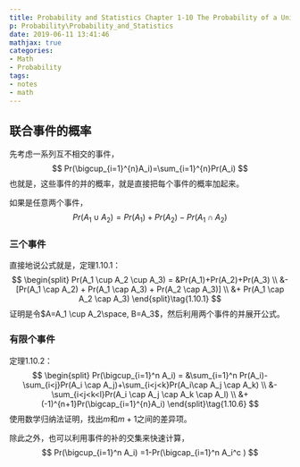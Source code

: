 ```yaml
---
title: Probability and Statistics Chapter 1-10 The Probability of a Union of Events
p: Probability\Probability_and_Statistics
date: 2019-06-11 13:41:46
mathjax: true
categories:
- Math
- Probability
tags:
- notes
- math
---
```


## 联合事件的概率

先考虑一系列互不相交的事件，
$$
Pr(\bigcup_{i=1}^{n}A_i)=\sum_{i=1}^{n}Pr(A_i)
$$
也就是，这些事件的并的概率，就是直接把每个事件的概率加起来。

如果是任意两个事件，
$$
Pr(A_1\cup A_2)=Pr(A_1)+Pr(A_2)-Pr(A_1 \cap A_2)
$$

### 三个事件

直接地说公式就是，定理1.10.1：
$$
\begin{split}
Pr(A_1 \cup A_2 \cup A_3) = &Pr(A_1)+Pr(A_2)+Pr(A_3) \\
&- [Pr(A_1 \cap A_2) + Pr(A_1 \cap A_3) + Pr(A_2 \cap A_3)] \\
&+ Pr(A_1 \cap A_2 \cap A_3)
\end{split}\tag{1.10.1}
$$
证明是令$A=A_1 \cup A_2\space, B=A_3$，然后利用两个事件的并展开公式。

### 有限个事件

定理1.10.2：
$$
\begin{split}
Pr(\bigcup_{i=1}^n A_i) = &\sum_{i=1}^n Pr(A_i)-\sum_{i<j}Pr(A_i \cap A_j)+\sum_{i<j<k}Pr(A_i\cap A_j \cap A_k) \\
&- \sum_{i<j<k<l}Pr(A_i \cap A_j \cap A_k \cap A_l) \\
&+(-1)^{n+1}Pr(\bigcap_{i=1}^{n}A_i)
\end{split}\tag{1.10.6}
$$
使用数学归纳法证明，找出$m$和$m+1$之间的差异项。

除此之外，也可以利用事件的补的交集来快速计算，
$$
Pr(\bigcup_{i=1}^n A_i) =1-Pr(\bigcap_{i=1}^n A_i^c )
$$
